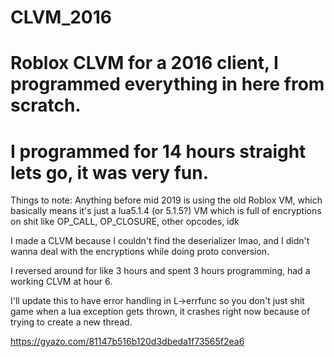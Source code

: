 # CLVM_2016
# Roblox CLVM for a 2016 client, I programmed everything in here from scratch.
# I programmed for 14 hours straight lets go, it was very fun.

Things to note:
Anything before mid 2019 is using the old Roblox VM, which basically means it's just a lua5.1.4 (or 5.1.5?) VM which is full of encryptions on shit like OP_CALL, OP_CLOSURE, other opcodes, idk

I made a CLVM because I couldn't find the deserializer lmao, and I didn't wanna deal with the encryptions while doing proto conversion.

I reversed around for like 3 hours and spent 3 hours programming, had a working CLVM at hour 6.

I'll update this to have error handling in L->errfunc so you don't just shit game when a lua exception gets thrown, it crashes right now because of trying to create a new thread.

https://gyazo.com/81147b516b120d3dbeda1f73565f2ea6
